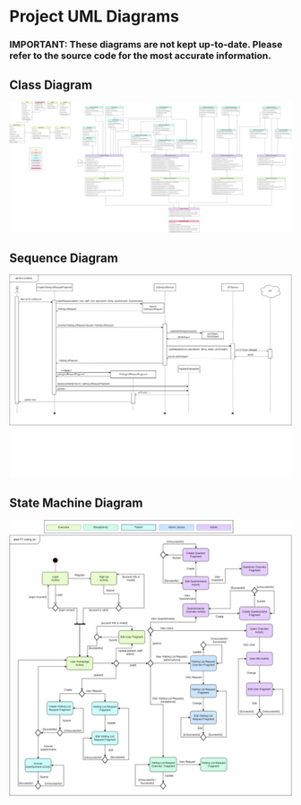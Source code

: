 # Project UML Diagrams
### IMPORTANT: These diagrams are not kept up-to-date. Please refer to the source code for the most accurate information.

## Class Diagram
![Class Diagram](PhysioClassDiagram.png)

## Sequence Diagram
![Sequence Diagram](PhysioSequenceDiagram.png)

## State Machine Diagram
![State Machine Diagram](PhysioStateMachine.png)
